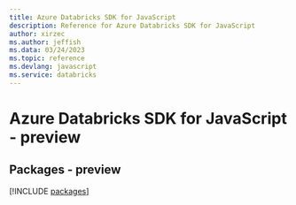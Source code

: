 ```yaml
---
title: Azure Databricks SDK for JavaScript
description: Reference for Azure Databricks SDK for JavaScript
author: xirzec
ms.author: jeffish
ms.data: 03/24/2023
ms.topic: reference
ms.devlang: javascript
ms.service: databricks
---
```

# Azure Databricks SDK for JavaScript - preview
## Packages - preview
[!INCLUDE [packages](databricks-index.md)]